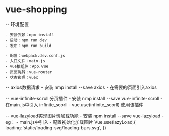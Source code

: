 # vue-shopping
-- 环境配置

	- 安装依赖：npm install
	- 启动：npm run dev
	- 发布：npm run build
	
	- 配置：webpack.dev.conf.js
	- 入口文件：main.js
	- vue根组件：App.vue
	- 页面跳转：vue-router
	- 状态管理：vuex


-- axios数据请求
	- 安装 nmp install --save axios
	- 在需要的页面引入axios

-- vue-infinite-scroll 分页插件
	- 安装 nmp install --save  vue-infinite-scroll
	- 在main.js中引入 infinite_scorll
	- vue.use(infinite_scorll) 使用该插件

-- vue-lazyload实现图片懒加载功能
	- 安装 npm install --save vue-lazyload
	- eg：<img v-lazy="'/static/' + item.prodcutImg" >
	- main.js中引入
	- 配置初始化加载图片
		Vue.use(lazyLoad,{
			loading:'static/loading-svg/loading-bars.svg',
		})

